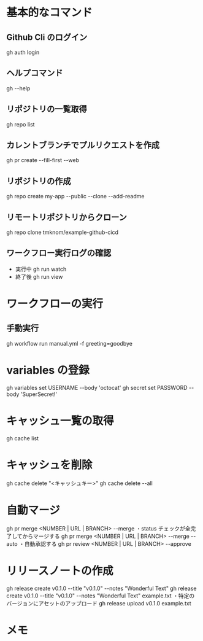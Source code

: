 # 基本的なコマンド

## Github Cli のログイン

gh auth login

## ヘルプコマンド

gh --help

## リポジトリの一覧取得

gh repo list

## カレントブランチでプルリクエストを作成

gh pr create --fill-first --web

## リポジトリの作成

gh repo create my-app --public --clone --add-readme

## リモートリポジトリからクローン

gh repo clone tmknom/example-github-cicd

## ワークフロー実行ログの確認

- 実行中
  gh run watch
- 終了後
  gh run view

# ワークフローの実行

## 手動実行

gh workflow run manual.yml -f greeting=goodbye

# variables の登録

gh variables set USERNAME --body 'octocat'
gh secret set PASSWORD --body 'SuperSecret!'

# キャッシュ一覧の取得

gh cache list

# キャッシュを削除

gh cache delete "<キャッシュキー>"
gh cache delete --all

# 自動マージ

gh pr merge <NUMBER | URL | BRANCH> --merge
・status チェックが全完了してからマージする
gh pr merge <NUMBER | URL | BRANCH> --merge --auto
・自動承認する
gh pr review <NUMBER | URL | BRANCH> --approve

# リリースノートの作成

gh release create v0.1.0 --title "v0.1.0" --notes "Wonderful Text"
gh release create v0.1.0 --title "v0.1.0" --notes "Wonderful Text" example.txt
・特定のバージョンにアセットのアップロード
gh release upload v0.1.0 example.txt

# メモ
